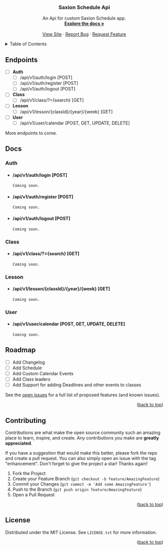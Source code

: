 
<br />
<div align="center">

<h3 align="center">Saxion Schedule Api</h3>

  <p align="center">
    An Api for custom Saxion Schedule app.
    <br />
    <a href="#docs"><strong>Explore the docs »</strong></a>
    <br />
    <br />
    <a href="https://saxion-rooster.netlify.app">View Site</a>
    ·
    <a href="https://github.com/Pimmeul/saxion-schedule-api/issues">Report Bug</a>
    ·
    <a href="https://github.com/Pimmeul/saxion-schedule-api/issues">Request Feature</a>
  </p>
</div>



<!-- TABLE OF CONTENTS -->
<details>
  <summary>Table of Contents</summary>
  <ol>
    <li><a href="#endpoints">Enpoints</a></li>
    <li><a href="#docs">Roadmap</a></li>
    <li><a href="#contact">Contact</a></li>
  </ol>
</details>

<!-- ENDPOINTS -->
<div id="endpoints"></div>

## Endpoints
- [ ] **Auth**
  - [ ] /api/v1/auth/login [POST]
  - [ ] /api/v1/auth/register [POST]
  - [ ] /api/v1/auth/logout [POST]
- [ ] **Class**
  - [ ] /api/v1/class/?={search} [GET]
- [ ] **Lesson**
  - [ ] /api/v1/lesson/{classId}/{year}/{week} [GET]
- [ ] **User**
  - [ ] /api/v1/user/calendar [POST, GET, UPDATE, DELETE]

More endpoints to come.
<div id="docs"> </div>

## Docs

### Auth

- #### /api/v1/auth/login [POST]
    ```
    Coming soon.
    ```
- #### /api/v1/auth/register [POST]
    ```
    Coming soon.
    ```
- #### /api/v1/auth/logout [POST]
    ```
    Coming soon.
    ```
### Class
- #### /api/v1/class/?={search} [GET]
    ```
    Coming soon.
    ```

### Lesson
- #### /api/v1/lesson/{classId}/{year}/{week} [GET]
    ```
    Coming soon.
    ```
### User
- #### /api/v1/user/calendar [POST, GET, UPDATE, DELETE]
    ```
    Coming soon.
    ```
<!-- ROADMAP -->
## Roadmap

- [ ] Add Changelog
- [ ] Add Schedule
- [ ] Add Custom Calendar Events
- [ ] Add Class leaders
- [ ] Add Support for adding Deadlines and other events to classes

See the [open issues](https://github.com/othneildrew/Best-README-Template/issues) for a full list of proposed features (and known issues).

<p align="right">(<a href="#top">back to top</a>)</p>



<!-- CONTRIBUTING -->
## Contributing

Contributions are what make the open source community such an amazing place to learn, inspire, and create. Any contributions you make are **greatly appreciated**.

If you have a suggestion that would make this better, please fork the repo and create a pull request. You can also simply open an issue with the tag "enhancement".
Don't forget to give the project a star! Thanks again!

1. Fork the Project
2. Create your Feature Branch (`git checkout -b feature/AmazingFeature`)
3. Commit your Changes (`git commit -m 'Add some AmazingFeature'`)
4. Push to the Branch (`git push origin feature/AmazingFeature`)
5. Open a Pull Request

<p align="right">(<a href="#top">back to top</a>)</p>



<!-- LICENSE -->
## License

Distributed under the MIT License. See `LICENSE.txt` for more information.

<p align="right">(<a href="#top">back to top</a>)</p>
